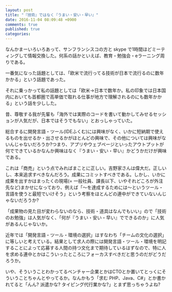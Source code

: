 ```yaml
---
layout: post
title: "『技術』ではなく『うまい・安い・早い』"
date: 2016-11-04 08:09:48 +0900
comments: true
published: true
categories: 
---
```


なんかまーいろいろあって、サンフランシスコの方と skype で1時間ほどミーティングして情報交換した。何系の話かといえば、教育・勉強会・eラーニング周りである。

一番気になった話題としては、「欧米で流行ってる技術が日本で流行るのに数年かかる」という話題であった。

それに乗っかって私の話題としては「欧米→日本で数年か。私の印象では日本国内においても首都圏で高単価で取れる仕事が地方で理解されるのにも数年かかる」という話を少しした。

昔、尊敬する我が先輩も「海外では実際のコードを書いて動かしてみせるセッションが人気だが、日本ではそうでもない」とおっしゃっていた。

総合するに開発言語・ツール(IDEふくむ)には興味がなく、いかに短納期で使えるものを出せるか・出させるかがほとんどの興味で、その他については興味がないんじゃないだろうか?つまり、アプリやウェブページといったアウトプットが何でできているかなんか興味はなく『うまい・安い・早い』かどうかだけが興味である。

これは「商売」という点でみればまことに正しい。吉野家さんは偉大だ。正しいし、本来追求すべきなんだろう。成果にコミットすべきである。しかし、いかに成果を出すかはまったくの現場(= 一般社員、課長以下、いやそれどころが外注先など)まかせになっており、例えば「〜を達成するためには〜というツール・言語を使うと最短でいけそう」という考察をほとんどの連中ができていないんじゃないだろうか?

「成果物の見た目が変わらないのなら、技術・道具はなんでもいい」ので「技術のお勉強」は人気がなく、「何が『うまい・安い・早い』でできるのか」に人気があるんじゃないか。

近年では「開発言語・ツール・環境の選択」はすなわち「チームの文化の選択」に等しいと考えている。結果として求人の際には開発言語・ツール・環境を明記することによって応募する人間の持つ文化まで期待しているはずなので、特に人を求める連中とかはこういったところにフォーカスすべきだと思うのだがどうだろうか。

いや、そういうことわかってるベンチャー企業とかはCTOとか置いてとっくにそういうことちゃんとやってるか。なんかもう「求む PHP、Java、C#」とか書かれてると「んん? 派遣かな? タイピング代行業かな?」とまず思っちゃうよね?
